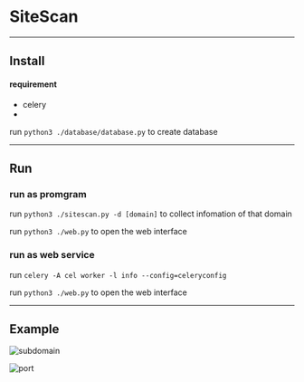 # SiteScan


***
## Install

#### requirement
+ celery
+

run `python3 ./database/database.py` to create database

***
## Run

### run as promgram

run `python3 ./sitescan.py -d [domain]` to collect infomation of that domain

run `python3 ./web.py` to open the web interface

### run as web service

run `celery -A cel worker -l info --config=celeryconfig`

run `python3 ./web.py` to open the web interface

***
## Example

![subdomain](https://raw.githubusercontent.com/jasonsheh/SiteScan/master/doc/subdomain.png)

![port](https://raw.githubusercontent.com/jasonsheh/SiteScan/master/doc/port.png)
